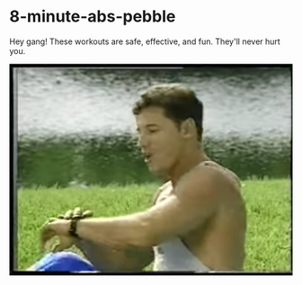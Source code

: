 # 8-minute-abs-pebble
Hey gang! These workouts are safe, effective, and fun. They'll never hurt you.﻿

![Jaime Brenkus](./jaime.png)
